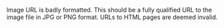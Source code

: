Image URL is badly formatted. This should be a fully qualified URL to the image file in JPG or PNG format. URLs to HTML pages are deemed invalid.